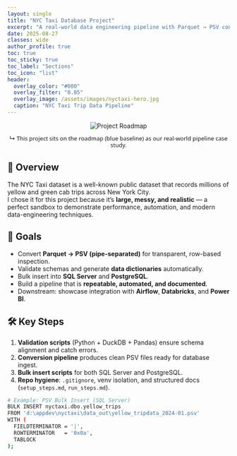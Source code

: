 ```yaml
---
layout: single
title: "NYC Taxi Database Project"
excerpt: "A real-world data engineering pipeline with Parquet → PSV conversion, data dictionaries, schema validation, and SQL Server/PostgreSQL bulk insert. Downstream we will showcase outcomes usign Airflow, Databricks and PowerBI."
date: 2025-08-27
classes: wide
author_profile: true
toc: true
toc_sticky: true
toc_label: "Sections"
toc_icon: "list"
header:
  overlay_color: "#000"
  overlay_filter: "0.85"
  overlay_image: /assets/images/nyctaxi-hero.jpg
  caption: "NYC Taxi Trip Data Pipeline"
---
```


<style>
  .muted { font:500 13px/1.2 system-ui,-apple-system,Segoe UI,Roboto,Arial; fill:#ddd; }
</style>

<div style="text-align:center; margin-bottom:1.5rem;">
  <img src="{{ '/assets/images/subway-roadmap.svg' | absolute_url }}?v=6" alt="Project Roadmap" style="max-width:100%; height:auto;">
  <p class="text-sm text-gray-400 muted">↳ This project sits on the roadmap (blue baseline) as our real-world pipeline case study.</p>
</div>

## 🚕 Overview

The NYC Taxi dataset is a well-known public dataset that records millions of yellow and green cab trips across New York City.  
I chose it for this project because it’s **large, messy, and realistic** — a perfect sandbox to demonstrate performance, automation, and modern data-engineering techniques.

## 🎯 Goals

- Convert **Parquet → PSV (pipe-separated)** for transparent, row-based inspection.  
- Validate schemas and generate **data dictionaries** automatically.  
- Bulk insert into **SQL Server** and **PostgreSQL**.  
- Build a pipeline that is **repeatable, automated, and documented**.  
- Downstream: showcase integration with **Airflow**, **Databricks**, and **Power BI**.

## 🛠️ Key Steps

1. **Validation scripts** (Python + DuckDB + Pandas) ensure schema alignment and catch errors.  
2. **Conversion pipeline** produces clean PSV files ready for database ingest.  
3. **Bulk insert scripts** for both SQL Server and PostgreSQL.  
4. **Repo hygiene**: `.gitignore`, venv isolation, and structured docs (`setup_steps.md`, `run_steps.md`).  

```bash
# Example: PSV Bulk Insert (SQL Server)
BULK INSERT nyctaxi.dbo.yellow_trips
FROM 'd:\appdev\nyctaxi\data_out\yellow_tripdata_2024-01.psv'
WITH (
  FIELDTERMINATOR = '|',
  ROWTERMINATOR   = '0x0a',
  TABLOCK
);
```
